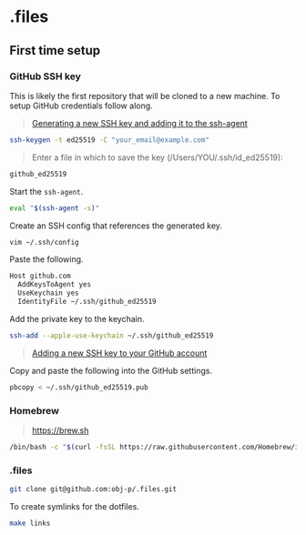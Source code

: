 # .files

## First time setup

### GitHub SSH key

This is likely the first repository that will be cloned to a new machine. To setup GitHub
credentials follow along.

> [Generating a new SSH key and adding it to the ssh-agent](https://docs.github.com/en/authentication/connecting-to-github-with-ssh/generating-a-new-ssh-key-and-adding-it-to-the-ssh-agent)

```sh
ssh-keygen -t ed25519 -C "your_email@example.com"
```

> Enter a file in which to save the key (/Users/YOU/.ssh/id\_ed25519):

```sh
github_ed25519
```

Start the `ssh-agent`.


```sh
eval "$(ssh-agent -s)"
```

Create an SSH config that references the generated key.


```sh
vim ~/.ssh/config
```

Paste the following.


```txt
Host github.com
  AddKeysToAgent yes
  UseKeychain yes
  IdentityFile ~/.ssh/github_ed25519
```

Add the private key to the keychain.


```sh
ssh-add --apple-use-keychain ~/.ssh/github_ed25519
```

> [Adding a new SSH key to your GitHub account](https://docs.github.com/en/authentication/connecting-to-github-with-ssh/adding-a-new-ssh-key-to-your-github-account)

Copy and paste the following into the GitHub settings.


```sh
pbcopy < ~/.ssh/github_ed25519.pub
```

### Homebrew

> https://brew.sh

```sh
/bin/bash -c "$(curl -fsSL https://raw.githubusercontent.com/Homebrew/install/HEAD/install.sh)"
```

### .files

```sh
git clone git@github.com:obj-p/.files.git
```

To create symlinks for the dotfiles.

```sh
make links
```
